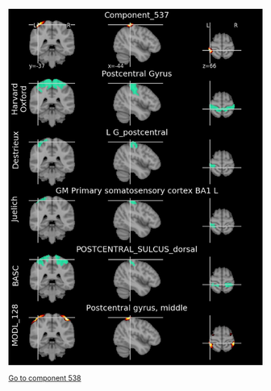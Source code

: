 


![537](preliminary/537.jpg "Component 537")

[Go to component 538](https://parietal-inria.github.io/MODL_atlas/1024/538 "Component 538")